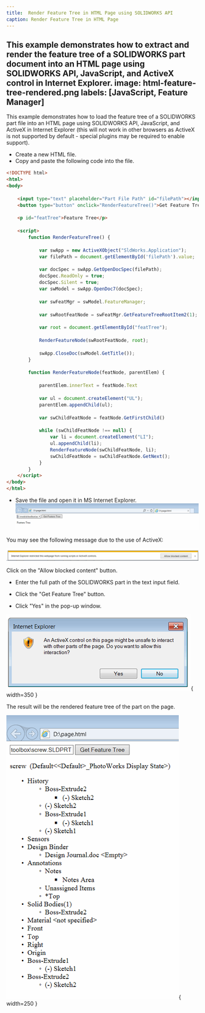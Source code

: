 ```yaml
---
title:  Render Feature Tree in HTML Page using SOLIDWORKS API
caption: Render Feature Tree in HTML Page
---
```

 This example demonstrates how to extract and render the feature tree of a SOLIDWORKS part document into an HTML page using SOLIDWORKS API, JavaScript, and ActiveX control in Internet Explorer.
image: html-feature-tree-rendered.png
labels: [JavaScript, Feature Manager]
---

This example demonstrates how to load the feature tree of a SOLIDWORKS part file into an HTML page using SOLIDWORKS API, JavaScript, and ActiveX in Internet Explorer (this will not work in other browsers as ActiveX is not supported by default - special plugins may be required to enable support).

* Create a new HTML file.
* Copy and paste the following code into the file.

```html
<!DOCTYPE html>
<html>
<body>

	<input type="text" placeholder="Part File Path" id="filePath"></input>
	<button type="button" onclick="RenderFeatureTree()">Get Feature Tree</button>

	<p id="featTree">Feature Tree</p>

	<script>
		function RenderFeatureTree() {

			var swApp = new ActiveXObject("SldWorks.Application");
			var filePath = document.getElementById('filePath').value;

			var docSpec = swApp.GetOpenDocSpec(filePath);
			docSpec.ReadOnly = true;
			docSpec.Silent = true;
			var swModel = swApp.OpenDoc7(docSpec);

			var swFeatMgr = swModel.FeatureManager;

			var swRootFeatNode = swFeatMgr.GetFeatureTreeRootItem2(1);

			var root = document.getElementById("featTree");

			RenderFeatureNode(swRootFeatNode, root);

			swApp.CloseDoc(swModel.GetTitle());
		}

		function RenderFeatureNode(featNode, parentElem) {

			parentElem.innerText = featNode.Text

			var ul = document.createElement("UL");
			parentElem.appendChild(ul);

			var swChildFeatNode = featNode.GetFirstChild()

			while (swChildFeatNode !== null) {
				var li = document.createElement("LI");
				ul.appendChild(li);
				RenderFeatureNode(swChildFeatNode, li);
				swChildFeatNode = swChildFeatNode.GetNext();
			}
		}
	</script>
</body>
</html>
```

* Save the file and open it in MS Internet Explorer.
![HTML Page with Input Field](input-html-page.png)

You may see the following message due to the use of ActiveX:

![ActiveX Restriction Warning in Internet Explorer](ie-activex-run-restriction.png)

Click on the "Allow blocked content" button.

* Enter the full path of the SOLIDWORKS part in the text input field.

* Click the "Get Feature Tree" button.

* Click "Yes" in the pop-up window.

![Warning Message about ActiveX Content](ie-allow-activex.png){ width=350 }

The result will be the rendered feature tree of the part on the page.

![SOLIDWORKS Part Feature Tree Rendered in HTML](html-feature-tree-rendered.png){ width=250 }